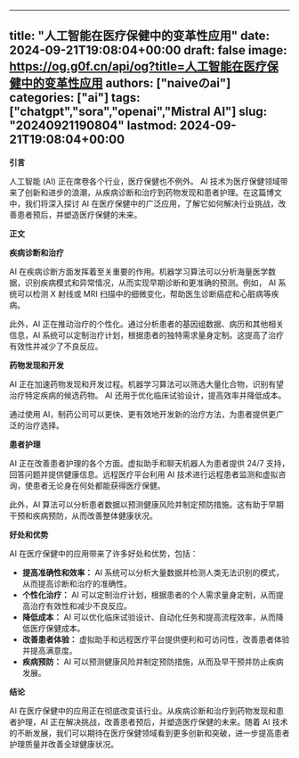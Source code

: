 
---
title: "人工智能在医疗保健中的变革性应用"
date: 2024-09-21T19:08:04+00:00
draft: false
image: https://og.g0f.cn/api/og?title=人工智能在医疗保健中的变革性应用
authors: ["naiveのai"]
categories: ["ai"]
tags: ["chatgpt","sora","openai","Mistral AI"]
slug: "20240921190804"
lastmod: 2024-09-21T19:08:04+00:00
---
**引言**

人工智能 (AI) 正在席卷各个行业，医疗保健也不例外。 AI 技术为医疗保健领域带来了创新和进步的浪潮，从疾病诊断和治疗到药物发现和患者护理。在这篇博文中，我们将深入探讨 AI 在医疗保健中的广泛应用，了解它如何解决行业挑战，改善患者预后，并塑造医疗保健的未来。

**正文**

**疾病诊断和治疗**

AI 在疾病诊断方面发挥着至关重要的作用。机器学习算法可以分析海量医学数据，识别疾病模式和异常情况，从而实现早期诊断和更准确的预测。例如， AI 系统可以检测 X 射线或 MRI 扫描中的细微变化，帮助医生诊断癌症和心脏病等疾病。

此外，AI 正在推动治疗的个性化。通过分析患者的基因组数据、病历和其他相关信息，AI 系统可以定制治疗计划，根据患者的独特需求量身定制。这提高了治疗有效性并减少了不良反应。

**药物发现和开发**

AI 正在加速药物发现和开发过程。机器学习算法可以筛选大量化合物，识别有望治疗特定疾病的候选药物。 AI 还用于优化临床试验设计，提高效率并降低成本。

通过使用 AI，制药公司可以更快、更有效地开发新的治疗方法，为患者提供更广泛的治疗选择。

**患者护理**

AI 正在改善患者护理的各个方面。虚拟助手和聊天机器人为患者提供 24/7 支持，回答问题并提供健康信息。远程医疗平台利用 AI 技术进行远程患者监测和虚拟咨询，使患者无论身在何处都能获得医疗保健。

此外，AI 算法可以分析患者数据以预测健康风险并制定预防措施。这有助于早期干预和疾病预防，从而改善整体健康状况。

**好处和优势**

AI 在医疗保健中的应用带来了许多好处和优势，包括：

* **提高准确性和效率：** AI 系统可以分析大量数据并检测人类无法识别的模式，从而提高诊断和治疗的准确性。
* **个性化治疗：** AI 可以定制治疗计划，根据患者的个人需求量身定制，从而提高治疗有效性和减少不良反应。
* **降低成本：** AI 可以优化临床试验设计、自动化任务和提高流程效率，从而降低医疗保健成本。
* **改善患者体验：** 虚拟助手和远程医疗平台提供便利和可访问性，改善患者体验并提高满意度。
* **疾病预防：** AI 可以预测健康风险并制定预防措施，从而及早干预并防止疾病发展。

**结论**

AI 在医疗保健中的应用正在彻底改变该行业。从疾病诊断和治疗到药物发现和患者护理，AI 正在解决挑战，改善患者预后，并塑造医疗保健的未来。随着 AI 技术的不断发展，我们可以期待在医疗保健领域看到更多创新和突破，进一步提高患者护理质量并改善全球健康状况。